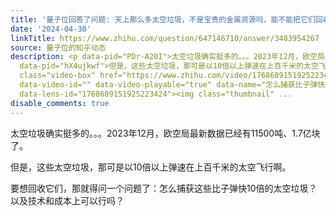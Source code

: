 ```yaml
---
title: '量子位回答了问题: 天上那么多太空垃圾，不是宝贵的金属资源吗，能不能把它们回收下来？'
date: '2024-04-30'
linkTitle: https://www.zhihu.com/question/647146710/answer/3483954267
source: 量子位的知乎动态
description: <p data-pid="PDr-A20I">太空垃圾确实挺多的。。。2023年12月，欧空局最新数据已经有11500吨、1.7亿块了。</p><p
  data-pid="hX4ujkwf">但是，这些太空垃圾，那可是以10倍以上弹速在上百千米的太空飞行啊。</p><p data-pid="fiyBlswQ">要想回收它们，那就得问一个问题了：怎么捕获这些比子弹快10倍的太空垃圾？以及技术和成本上可以行吗？</p><a
  class="video-box" href="https://www.zhihu.com/video/1768689151925223424" target="_blank"
  data-video-id="" data-video-playable="true" data-name="怎么捕获比子弹快10倍的太空垃圾" data-poster="https://picx.zhimg.com/v2-e105888fc39204efa6d50ac5e042a98a.png"
  data-lens-id="1768689151925223424"><img class="thumbnail" ...
disable_comments: true
---
```

<p data-pid="PDr-A20I">太空垃圾确实挺多的。。。2023年12月，欧空局最新数据已经有11500吨、1.7亿块了。</p><p data-pid="hX4ujkwf">但是，这些太空垃圾，那可是以10倍以上弹速在上百千米的太空飞行啊。</p><p data-pid="fiyBlswQ">要想回收它们，那就得问一个问题了：怎么捕获这些比子弹快10倍的太空垃圾？以及技术和成本上可以行吗？</p><a class="video-box" href="https://www.zhihu.com/video/1768689151925223424" target="_blank" data-video-id="" data-video-playable="true" data-name="怎么捕获比子弹快10倍的太空垃圾" data-poster="https://picx.zhimg.com/v2-e105888fc39204efa6d50ac5e042a98a.png" data-lens-id="1768689151925223424"><img class="thumbnail" ...